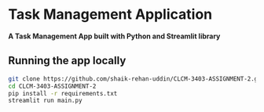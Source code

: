 # Task Management Application

**A Task Management App built with Python and Streamlit library**

## Running the app locally

```bash
git clone https://github.com/shaik-rehan-uddin/CLCM-3403-ASSIGNMENT-2.git
cd CLCM-3403-ASSIGNMENT-2
pip install -r requirements.txt
streamlit run main.py
```
